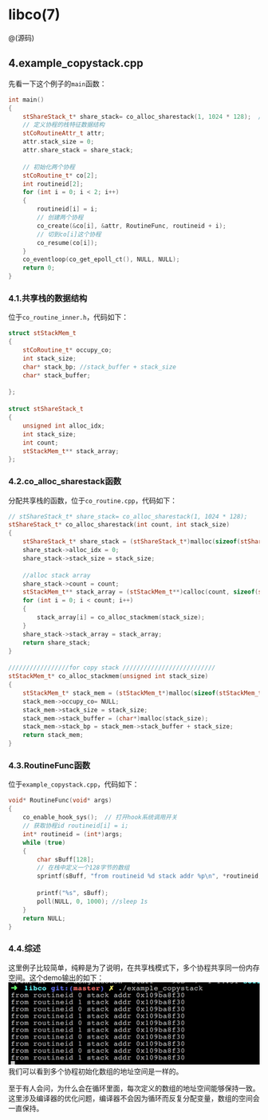 # libco(7)
@(源码)

## 4.example_copystack.cpp

先看一下这个例子的`main`函数：
```cpp
int main()
{
	stShareStack_t* share_stack= co_alloc_sharestack(1, 1024 * 128);  // 128kb
	// 定义协程的栈特征数据结构
	stCoRoutineAttr_t attr;
	attr.stack_size = 0;
	attr.share_stack = share_stack;

	// 初始化两个协程
	stCoRoutine_t* co[2];
	int routineid[2];
	for (int i = 0; i < 2; i++)
	{
		routineid[i] = i;
		// 创建两个协程
		co_create(&co[i], &attr, RoutineFunc, routineid + i);
		// 切到co[i]这个协程
		co_resume(co[i]);
	}
	co_eventloop(co_get_epoll_ct(), NULL, NULL);
	return 0;
}
```

### 4.1.共享栈的数据结构
位于`co_routine_inner.h`，代码如下：
```cpp
struct stStackMem_t
{
	stCoRoutine_t* occupy_co;
	int stack_size;
	char* stack_bp; //stack_buffer + stack_size
	char* stack_buffer;

};

struct stShareStack_t
{
	unsigned int alloc_idx;
	int stack_size;
	int count;
	stStackMem_t** stack_array;
};
```

### 4.2.co_alloc_sharestack函数
分配共享栈的函数，位于`co_routine.cpp`，代码如下：
```cpp
// stShareStack_t* share_stack= co_alloc_sharestack(1, 1024 * 128);
stShareStack_t* co_alloc_sharestack(int count, int stack_size)
{
	stShareStack_t* share_stack = (stShareStack_t*)malloc(sizeof(stShareStack_t));
	share_stack->alloc_idx = 0;
	share_stack->stack_size = stack_size;

	//alloc stack array
	share_stack->count = count;
	stStackMem_t** stack_array = (stStackMem_t**)calloc(count, sizeof(stStackMem_t*));
	for (int i = 0; i < count; i++)
	{
		stack_array[i] = co_alloc_stackmem(stack_size);
	}
	share_stack->stack_array = stack_array;
	return share_stack;
}

/////////////////for copy stack //////////////////////////
stStackMem_t* co_alloc_stackmem(unsigned int stack_size)
{
	stStackMem_t* stack_mem = (stStackMem_t*)malloc(sizeof(stStackMem_t));
	stack_mem->occupy_co= NULL;
	stack_mem->stack_size = stack_size;
	stack_mem->stack_buffer = (char*)malloc(stack_size);
	stack_mem->stack_bp = stack_mem->stack_buffer + stack_size;
	return stack_mem;
}
```


### 4.3.RoutineFunc函数
位于`example_copystack.cpp`，代码如下：
```cpp
void* RoutineFunc(void* args)
{
	co_enable_hook_sys();  // 打开hook系统调用开关
	// 获取协程id routineid[i] = i;
	int* routineid = (int*)args;
	while (true)
	{
		char sBuff[128];
		// 在栈中定义一个128字节的数组
		sprintf(sBuff, "from routineid %d stack addr %p\n", *routineid, sBuff);

		printf("%s", sBuff);
		poll(NULL, 0, 1000); //sleep 1s
	}
	return NULL;
}
```

### 4.4.综述
这里例子比较简单，纯粹是为了说明，在共享栈模式下，多个协程共享同一份内存空间。这个demo输出的如下：
![7-1.png](https://github.com/sysublackbear/libco_source_study/blob/master/libco_pic/7-1.png)
我们可以看到多个协程初始化数组的地址空间是一样的。

至于有人会问，为什么会在循环里面，每次定义的数组的地址空间能够保持一致。这里涉及编译器的优化问题，编译器不会因为循环而反复分配变量，数组的空间会一直保持。
